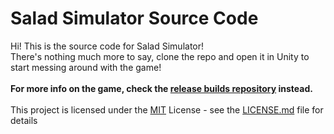 # Salad Simulator Source Code
Hi! This is the source code for Salad Simulator!<br/>
There's nothing much more to say, clone the repo and open it in Unity to start messing around with the game!<br/>
<br/>
**For more info on the game, check the [release builds repository](https://github.com/JovannMC/salad-simulator) instead.**<br/>
<br/>
This project is licensed under the [MIT](https://opensource.org/license/mit/) License - see the [LICENSE.md](LICENSE.md) file for details
